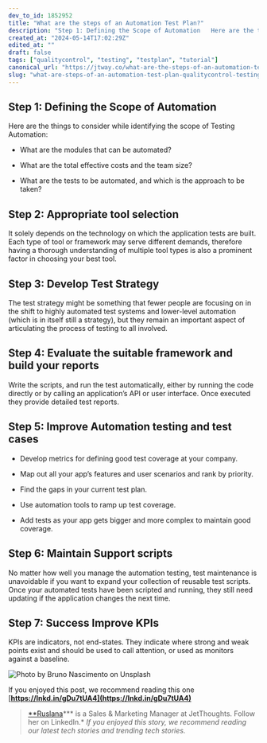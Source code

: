 ```yaml
---
dev_to_id: 1852952
title: "What are the steps of an Automation Test Plan?"
description: "Step 1: Defining the Scope of Automation   Here are the things to consider while identifying..."
created_at: "2024-05-14T17:02:29Z"
edited_at: ""
draft: false
tags: ["qualitycontrol", "testing", "testplan", "tutorial"]
canonical_url: "https://jtway.co/what-are-the-steps-of-an-automation-test-plan-e5ba4eaf741a"
slug: "what-are-steps-of-an-automation-test-plan-qualitycontrol-testing"
---
```

## Step 1: Defining the Scope of Automation

Here are the things to consider while identifying the scope of Testing Automation:

* What are the modules that can be automated?

* What are the total effective costs and the team size?

* What are the tests to be automated, and which is the approach to be taken?

## Step 2: Appropriate tool selection

It solely depends on the technology on which the application tests are built. Each type of tool or framework may serve different demands, therefore having a thorough understanding of multiple tool types is also a prominent factor in choosing your best tool.

## Step 3: Develop Test Strategy

The test strategy might be something that fewer people are focusing on in the shift to highly automated test systems and lower-level automation (which is in itself still a strategy), but they remain an important aspect of articulating the process of testing to all involved.

## Step 4: Evaluate the suitable framework and build your reports

Write the scripts, and run the test automatically, either by running the code directly or by calling an application’s API or user interface. Once executed they provide detailed test reports.

## Step 5: Improve Automation testing and test cases

* Develop metrics for defining good test coverage at your company.

* Map out all your app’s features and user scenarios and rank by priority.

* Find the gaps in your current test plan.

* Use automation tools to ramp up test coverage.

* Add tests as your app gets bigger and more complex to maintain good coverage.

## Step 6: Maintain Support scripts

No matter how well you manage the automation testing, test maintenance is unavoidable if you want to expand your collection of reusable test scripts. Once your automated tests have been scripted and running, they still need updating if the application changes the next time.

## Step 7: Success Improve KPIs

KPIs are indicators, not end-states. They indicate where strong and weak points exist and should be used to call attention, or used as monitors against a baseline.

![Photo by [Bruno Nascimento](https://unsplash.com/@bruno_nascimento?utm_source=unsplash&utm_medium=referral&utm_content=creditCopyText) on [Unsplash](https://unsplash.com/s/photos/steps?utm_source=unsplash&utm_medium=referral&utm_content=creditCopyText)](https://cdn-images-1.medium.com/max/12000/1*Utwr_04KKMr4tg7ZWZZI-w.jpeg)

If you enjoyed this post, we recommend reading this one [**https://lnkd.in/gDu7tUA4](https://lnkd.in/gDu7tUA4)**
>  [**Ruslana](https://www.linkedin.com/in/ruslana-b-970016135/)*** is a Sales & Marketing Manager at JetThoughts. Follow her on LinkedIn.*
>  *If you enjoyed this story, we recommend reading our latest tech stories and trending tech stories.*
